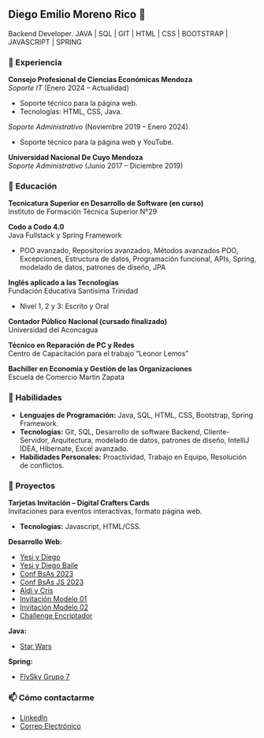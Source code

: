 ## Diego Emilio Moreno Rico 👋

<!--
**diegomr949/diegomr949** is a ✨ _special_ ✨ repository because its `README.md` (this file) appears on your GitHub profile.

Here are some ideas to get you started:

- 🔭 I’m currently working on ...
- 🌱 I’m currently learning ...
- 👯 I’m looking to collaborate on ...
- 🤔 I’m looking for help with ...
- 💬 Ask me about ...
- 📫 How to reach me: ...
- 😄 Pronouns: ...
- ⚡ Fun fact: ...
-->



Backend Developer. JAVA | SQL | GIT | HTML | CSS | BOOTSTRAP | JAVASCRIPT | SPRING

### 🔭 Experiencia

**Consejo Profesional de Ciencias Económicas Mendoza**  
*Soporte IT* (Enero 2024 – Actualidad)  
- Soporte técnico para la página web.
- Tecnologías: HTML, CSS, Java.

*Soporte Administrativo* (Noviembre 2019 – Enero 2024)  
- Soporte técnico para la página web y YouTube.

**Universidad Nacional De Cuyo Mendoza**  
*Soporte Administrativo* (Junio 2017 – Diciembre 2019)

### 🌱 Educación

**Tecnicatura Superior en Desarrollo de Software (en curso)**  
Instituto de Formación Técnica Superior N°29

**Codo a Codo 4.0**  
Java Fullstack y Spring Framework  
- POO avanzado, Repositorios avanzados, Métodos avanzados POO, Excepciones, Estructura de datos, Programación funcional, APIs, Spring, modelado de datos, patrones de diseño, JPA

**Inglés aplicado a las Tecnologías**  
Fundación Educativa Santísima Trinidad  
- Nivel 1, 2 y 3: Escrito y Oral

**Contador Público Nacional (cursado finalizado)**  
Universidad del Aconcagua

**Técnico en Reparación de PC y Redes**  
Centro de Capacitación para el trabajo “Leonor Lemos”

**Bachiller en Economía y Gestión de las Organizaciones**  
Escuela de Comercio Martin Zapata

### 💼 Habilidades

- **Lenguajes de Programación:** Java, SQL, HTML, CSS, Bootstrap, Spring Framework.
- **Tecnologías:** Git, SQL, Desarrollo de software Backend, Cliente-Servidor, Arquitectura, modelado de datos, patrones de diseño, IntelliJ IDEA, Hibernate, Excel avanzado.
- **Habilidades Personales:** Proactividad, Trabajo en Equipo, Resolución de conflictos.

### 🚀 Proyectos

**Tarjetas Invitación – Digital Crafters Cards**  
Invitaciones para eventos interactivas, formato página web.  
- **Tecnologías:** Javascript, HTML/CSS.

**Desarrollo Web:**
- [Yesi y Diego](https://diegomr949.github.io/YesiyDiego/)
- [Yesi y Diego Baile](https://diegomr949.github.io/yesidiegobaile/)
- [Conf BsAs 2023](https://diegomr949.github.io/conf-bsas-2023/)
- [Conf BsAs JS 2023](https://diegomr949.github.io/Conf-bsas-js2023/)
- [Aldi y Cris](https://diegomr949.github.io/AldiyCris/)
- [Invitación Modelo 01](https://diegomr949.github.io/invitacion-modelo01/)
- [Invitación Modelo 02](https://diegomr949.github.io/invitacion-modelo02/)
- [Challenge Encriptador](https://diegomr949.github.io/challenge-encriptador/)

**Java:**
- [Star Wars](https://github.com/diegomr949/star-wars)

**Spring:**
- [FlySky Grupo 7](https://github.com/diegomr949/flysky-grupo7)

### 📫 Cómo contactarme
- [LinkedIn](https://www.linkedin.com/in/diego-emilio-moreno-rico/)
- [Correo Electrónico](mailto:diegomr949@gmail.com)
